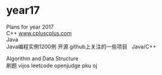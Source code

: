 # year17
Plans for year 2017   
C++
www.cpluscplus.com    
Java      
Java编程实例1200例
开源
github上关注的一些项目    Java/C++

Algorithm and Data Structure      
刷题 vijos leetcode openjudge pku oj 
